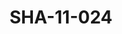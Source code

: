 ---
pid: SHA-11-024
title: SHA-11-024
language: ar
original_label: 
rights: شرحبيل احمد
location_of_original: شرحبيل احمد
photographer_or_studio: 
scanned_from: photograph 16.6 by 22.4
_date: 18/3/1966
location: اثيوبيا، باشوفتو مطار عسكري
description: استقبال فرقة هرامبي في المطار
additional_notes: 
permission_display: 'yes'
on_server: 'no'
on_website: 'no'
permalink: /photopages/ar/SHA-11-024
layout: photo-page
---